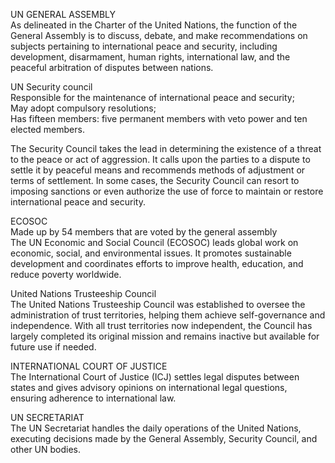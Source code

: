   
UN GENERAL ASSEMBLY  
As delineated in the Charter of the United Nations, the function of the General Assembly is to discuss, debate, and make recommendations on subjects pertaining to international peace and security, including development, disarmament, human rights, international law, and the peaceful arbitration of disputes between nations.  
  
UN Security council  
Responsible for the maintenance of international peace and security;  
May adopt compulsory resolutions;  
Has fifteen members: five permanent members with veto power and ten elected members.  
  
The Security Council takes the lead in determining the existence of a threat to the peace or act of aggression. It calls upon the parties to a dispute to settle it by peaceful means and recommends methods of adjustment or terms of settlement. In some cases, the Security Council can resort to imposing sanctions or even authorize the use of force to maintain or restore international peace and security.  
  
ECOSOC  
Made up by 54 members that are voted by the general assembly  
The UN Economic and Social Council (ECOSOC) leads global work on economic, social, and environmental issues. It promotes sustainable development and coordinates efforts to improve health, education, and reduce poverty worldwide.  
  
United Nations Trusteeship Council  
The United Nations Trusteeship Council was established to oversee the administration of trust territories, helping them achieve self-governance and independence. With all trust territories now independent, the Council has largely completed its original mission and remains inactive but available for future use if needed.  
  
INTERNATIONAL COURT OF JUSTICE  
The International Court of Justice (ICJ) settles legal disputes between states and gives advisory opinions on international legal questions, ensuring adherence to international law.  
  
UN SECRETARIAT  
The UN Secretariat handles the daily operations of the United Nations, executing decisions made by the General Assembly, Security Council, and other UN bodies.
